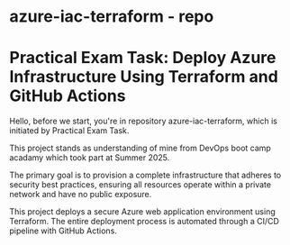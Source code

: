 # azure-iac-terraform - repo
# Practical Exam Task: Deploy Azure Infrastructure Using Terraform and GitHub Actions

 Hello, before we start, you're in repository azure-iac-terraform, which is initiated by Practical Exam Task.
 
 This project stands as understanding of mine from DevOps boot camp acadamy which took part at Summer 2025.
 
 The primary goal is to provision a complete infrastructure that adheres to security best practices, ensuring all resources operate within a private network and have no public exposure.
 
 This project deploys a secure Azure web application environment using Terraform. The entire deployment process is automated through a CI/CD pipeline with GitHub Actions.